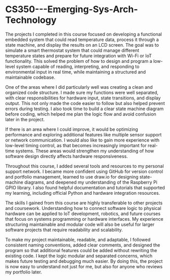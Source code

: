 # CS350---Emerging-Sys-Arch-Technology

The projects I completed in this course focused on developing a functional embedded system that could read temperature data, process it through a state machine, and display the results on an LCD screen. The goal was to simulate a smart thermostat system that could manage different temperature states and prepare for future integration with Wi-Fi or IoT functionality. This solved the problem of how to design and program a low-level system capable of reading, interpreting, and responding to environmental input in real time, while maintaining a structured and maintainable codebase.

One of the areas where I did particularly well was creating a clean and organized code structure. I made sure my functions were well separated, with clear responsibilities for hardware input, state transitions, and display output. This not only made the code easier to follow but also helped prevent errors during testing. I also took time to build a clear state machine diagram before coding, which helped me plan the logic flow and avoid confusion later in the project.

If there is an area where I could improve, it would be optimizing performance and exploring additional features like multiple sensor support or network communication. I would also like to gain more experience with low-level timing control, as that becomes increasingly important for real-time systems. These areas would strengthen my understanding of how software design directly affects hardware responsiveness.

Throughout this course, I added several tools and resources to my personal support network. I became more confident using GitHub for version control and portfolio management, learned to use draw.io for designing state-machine diagrams, and deepened my understanding of the Raspberry Pi GPIO library. I also found helpful documentation and tutorials that supported my learning, including official Python and hardware integration resources.

The skills I gained from this course are highly transferable to other projects and coursework. Understanding how to connect software logic to physical hardware can be applied to IoT development, robotics, and future courses that focus on systems programming or hardware interfaces. My experience structuring maintainable and modular code will also be useful for larger software projects that require readability and scalability.

To make my project maintainable, readable, and adaptable, I followed consistent naming conventions, added clear comments, and designed the program so that additional features could be added without rewriting the existing code. I kept the logic modular and separated concerns, which makes future testing and debugging much easier. By doing this, the project is now easy to understand not just for me, but also for anyone who reviews my portfolio later.
